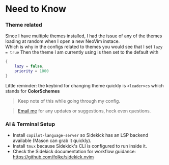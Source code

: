 # Need to Know

### Theme related

Since I have multiple themes installed, I had the issue of any of the themes loading at random when I open a new NeoVim instace.  
Which is why in the configs related to themes you would see that I set `lazy = true`
Then the theme I am currently using is then set to the default with

```lua
{
    lazy = false,
    priority = 1000
}
```

Little reminder: the keybind for changing theme quickly is `<leader>cs` which stands for **ColorSchemes**

> Keep note of this while going through my config.

> [Email me](mailto:qayyax@gmail.com) for any updates or suggestions, heck even questions.

### AI & Terminal Setup

- Install `copilot-language-server` so Sidekick has an LSP backend available (Mason can grab it quickly).
- Install `tmux` because Sidekick's CLI is configured to run inside it.
- Check the Sidekick documentation for workflow guidance: https://github.com/folke/sidekick.nvim
